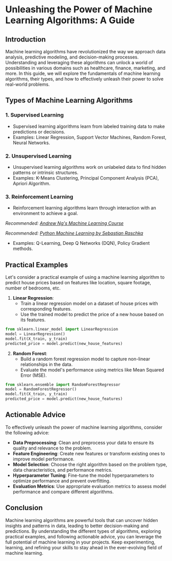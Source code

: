 # Unleashing the Power of Machine Learning Algorithms: A Guide

## Introduction

Machine learning algorithms have revolutionized the way we approach data analysis, predictive modeling, and decision-making processes. Understanding and leveraging these algorithms can unlock a world of possibilities in various domains such as healthcare, finance, marketing, and more. In this guide, we will explore the fundamentals of machine learning algorithms, their types, and how to effectively unleash their power to solve real-world problems.

## Types of Machine Learning Algorithms

### 1. Supervised Learning

- Supervised learning algorithms learn from labeled training data to make predictions or decisions.
- Examples: Linear Regression, Support Vector Machines, Random Forest, Neural Networks.

### 2. Unsupervised Learning

- Unsupervised learning algorithms work on unlabeled data to find hidden patterns or intrinsic structures.
- Examples: K-Means Clustering, Principal Component Analysis (PCA), Apriori Algorithm.

### 3. Reinforcement Learning

- Reinforcement learning algorithms learn through interaction with an environment to achieve a goal.


*Recommended: <a href="https://coursera.org/learn/machine-learning" target="_blank" rel="nofollow sponsored">Andrew Ng's Machine Learning Course</a>*

*Recommended: <a href="https://amazon.com/dp/B08N5WRWNW?tag=aiblogcontent-20" target="_blank" rel="nofollow sponsored">Python Machine Learning by Sebastian Raschka</a>*

- Examples: Q-Learning, Deep Q Networks (DQN), Policy Gradient methods.

## Practical Examples

Let's consider a practical example of using a machine learning algorithm to predict house prices based on features like location, square footage, number of bedrooms, etc.

1. **Linear Regression**:
    - Train a linear regression model on a dataset of house prices with corresponding features.
    - Use the trained model to predict the price of a new house based on its features.

```python
from sklearn.linear_model import LinearRegression
model = LinearRegression()
model.fit(X_train, y_train)
predicted_price = model.predict(new_house_features)
```

2. **Random Forest**:
    - Build a random forest regression model to capture non-linear relationships in the data.
    - Evaluate the model's performance using metrics like Mean Squared Error (MSE).

```python
from sklearn.ensemble import RandomForestRegressor
model = RandomForestRegressor()
model.fit(X_train, y_train)
predicted_price = model.predict(new_house_features)
```

## Actionable Advice

To effectively unleash the power of machine learning algorithms, consider the following advice:

- **Data Preprocessing**: Clean and preprocess your data to ensure its quality and relevance to the problem.
- **Feature Engineering**: Create new features or transform existing ones to improve model performance.
- **Model Selection**: Choose the right algorithm based on the problem type, data characteristics, and performance metrics.
- **Hyperparameter Tuning**: Fine-tune the model hyperparameters to optimize performance and prevent overfitting.
- **Evaluation Metrics**: Use appropriate evaluation metrics to assess model performance and compare different algorithms.

## Conclusion

Machine learning algorithms are powerful tools that can uncover hidden insights and patterns in data, leading to better decision-making and predictions. By understanding the different types of algorithms, exploring practical examples, and following actionable advice, you can leverage the full potential of machine learning in your projects. Keep experimenting, learning, and refining your skills to stay ahead in the ever-evolving field of machine learning.